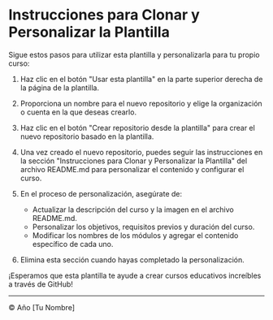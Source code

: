 # Instrucciones para Clonar y Personalizar la Plantilla

Sigue estos pasos para utilizar esta plantilla y personalizarla para tu propio curso:

1. Haz clic en el botón "Usar esta plantilla" en la parte superior derecha de la página de la plantilla.

2. Proporciona un nombre para el nuevo repositorio y elige la organización o cuenta en la que deseas crearlo.

3. Haz clic en el botón "Crear repositorio desde la plantilla" para crear el nuevo repositorio basado en la plantilla.

4. Una vez creado el nuevo repositorio, puedes seguir las instrucciones en la sección "Instrucciones para Clonar y Personalizar la Plantilla" del archivo README.md para personalizar el contenido y configurar el curso.

5. En el proceso de personalización, asegúrate de:
   - Actualizar la descripción del curso y la imagen en el archivo README.md.
   - Personalizar los objetivos, requisitos previos y duración del curso.
   - Modificar los nombres de los módulos y agregar el contenido específico de cada uno.

6. Elimina esta sección cuando hayas completado la personalización.

¡Esperamos que esta plantilla te ayude a crear cursos educativos increíbles a través de GitHub!

---

&copy; Año [Tu Nombre]

